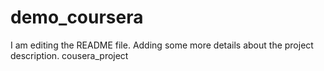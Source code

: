 # demo_coursera

I am editing the README file. Adding some more details about the project description.
cousera_project
